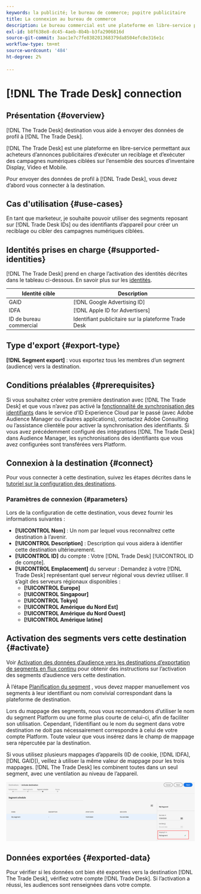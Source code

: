```yaml
---
keywords: la publicité; le bureau de commerce; pupitre publicitaire
title: La connexion au bureau de commerce
description: Le bureau commercial est une plateforme en libre-service permettant aux acheteurs de publicités d’exécuter le reciblage et d’exécuter des campagnes numériques ciblées sur l’affichage, la vidéo et les sources d’inventaire mobiles.
exl-id: b8f638e8-dc45-4aeb-8b4b-b3fa2906816d
source-git-commit: 3aac1e7c7fe838201368379da8504efc8e316e1c
workflow-type: tm+mt
source-wordcount: '484'
ht-degree: 2%

---
```


# [!DNL The Trade Desk] connection

## Présentation {#overview}

[!DNL The Trade Desk] destination vous aide à envoyer des données de profil à  [!DNL The Trade Desk].

[!DNL The Trade Desk] est une plateforme en libre-service permettant aux acheteurs d’annonces publicitaires d’exécuter un reciblage et d’exécuter des campagnes numériques ciblées sur l’ensemble des sources d’inventaire Display, Video et Mobile.

Pour envoyer des données de profil à [!DNL Trade Desk], vous devez d’abord vous connecter à la destination.

## Cas d&#39;utilisation {#use-cases}

En tant que marketeur, je souhaite pouvoir utiliser des segments reposant sur [!DNL Trade Desk IDs] ou des identifiants d’appareil pour créer un reciblage ou cibler des campagnes numériques ciblées.

## Identités prises en charge {#supported-identities}

[!DNL The Trade Desk] prend en charge l’activation des identités décrites dans le tableau ci-dessous. En savoir plus sur les [identités](/help/identity-service/namespaces.md).

| Identité cible | Description |
|---|---|
| GAID | [!DNL Google Advertising ID] |
| IDFA | [!DNL Apple ID for Advertisers] |
| ID de bureau commercial | Identifiant publicitaire sur la plateforme Trade Desk |

## Type d&#39;export {#export-type}

**[!DNL Segment export]** : vous exportez tous les membres d’un segment (audience) vers la destination.

## Conditions préalables {#prerequisites}

Si vous souhaitez créer votre première destination avec [!DNL The Trade Desk] et que vous n’avez pas activé la [fonctionnalité de synchronisation des identifiants](https://experienceleague.adobe.com/docs/id-service/using/id-service-api/methods/idsync.html) dans le service d’ID Experience Cloud par le passé (avec Adobe Audience Manager ou d’autres applications), contactez Adobe Consulting ou l’assistance clientèle pour activer la synchronisation des identifiants. Si vous avez précédemment configuré des intégrations [!DNL The Trade Desk] dans Audience Manager, les synchronisations des identifiants que vous avez configurées sont transférées vers Platform.

## Connexion à la destination {#connect}

Pour vous connecter à cette destination, suivez les étapes décrites dans le [tutoriel sur la configuration des destinations](../../ui/connect-destination.md).

### Paramètres de connexion {#parameters}

Lors de la configuration de [](../../ui/connect-destination.md) cette destination, vous devez fournir les informations suivantes :

* **[!UICONTROL Nom]** : Un nom par lequel vous reconnaîtrez cette destination à l’avenir.
* **[!UICONTROL Description]** : Description qui vous aidera à identifier cette destination ultérieurement.
* **[!UICONTROL ID]** du compte : Votre  [!DNL Trade Desk] [!UICONTROL ID de compte].
* **[!UICONTROL Emplacement]** du serveur : Demandez à votre  [!DNL Trade Desk] représentant quel serveur régional vous devriez utiliser. Il s’agit des serveurs régionaux disponibles :
   * **[!UICONTROL Europe]**
   * **[!UICONTROL Singapour]**
   * **[!UICONTROL Tokyo]**
   * **[!UICONTROL Amérique du Nord Est]**
   * **[!UICONTROL Amérique du Nord Ouest]**
   * **[!UICONTROL Amérique latine]**

## Activation des segments vers cette destination {#activate}

Voir [Activation des données d’audience vers les destinations d’exportation de segments en flux continu](../../ui/activate-segment-streaming-destinations.md) pour obtenir des instructions sur l’activation des segments d’audience vers cette destination.

À l’étape [Planification du segment](../../ui/activate-segment-streaming-destinations.md#scheduling) , vous devez mapper manuellement vos segments à leur identifiant ou nom convivial correspondant dans la plateforme de destination.

Lors du mappage des segments, nous vous recommandons d’utiliser le nom du segment Platform ou une forme plus courte de celui-ci, afin de faciliter son utilisation. Cependant, l’identifiant ou le nom du segment dans votre destination ne doit pas nécessairement correspondre à celui de votre compte Platform. Toute valeur que vous insérez dans le champ de mappage sera répercutée par la destination.

Si vous utilisez plusieurs mappages d’appareils (ID de cookie, [!DNL IDFA], [!DNL GAID]), veillez à utiliser la même valeur de mappage pour les trois mappages. [!DNL The Trade Desk] les combinent toutes dans un seul segment, avec une ventilation au niveau de l’appareil.

![Identifiant de mappage de segment](../../assets/common/segment-mapping-id.png)

## Données exportées {#exported-data}

Pour vérifier si les données ont bien été exportées vers la destination [!DNL The Trade Desk], vérifiez votre compte [!DNL Trade Desk]. Si l’activation a réussi, les audiences sont renseignées dans votre compte.
